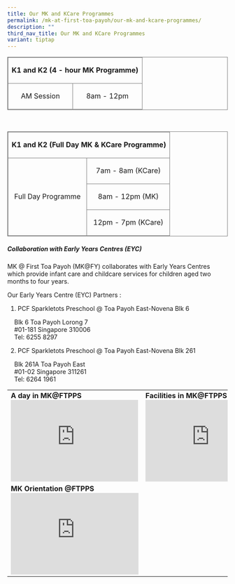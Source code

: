 ```yaml
---
title: Our MK and KCare Programmes
permalink: /mk-at-first-toa-payoh/our-mk-and-kcare-programmes/
description: ""
third_nav_title: Our MK and KCare Programmes
variant: tiptap
---
```

<table style="border: 1px solid grey">
	<tbody><tr>
		<td colspan="2" style="border: 1px solid grey"> <p align="center"> <b>  K1 and K2 (4 - hour MK Programme)</b></p></td>
	</tr>
	<tr>
		<td style="border: 1px solid grey"><p align="center"> AM Session </p></td>
		<td style="border: 1px solid grey"><p align="center"> 8am - 12pm </p></td>
	</tr>
</tbody></table>

<br>

<table style="border: 1px solid grey">
	<tbody><tr>
		<td colspan="2" style="border: 1px solid grey"> <p align="center"> <b> K1 and K2 (Full Day MK &amp; KCare Programme)</b></p></td>
	</tr>
	<tr>
		<td rowspan="3" style="border: 1px solid grey">
			<p align="center">Full Day Programme </p>
		</td>
		<td style="border: 1px solid grey"><p align="center"> 7am - 8am (KCare) </p></td>
	</tr>
	<tr>
		<td style="border: 1px solid grey"><p align="center"> 8am - 12pm (MK) </p></td>
	</tr>
	<tr>
		<td style="border: 1px solid grey"><p align="center"> 12pm - 7pm (KCare) </p></td>
	</tr>
</tbody></table>

##### Collaboration with Early Years Centres (EYC)

MK @ First Toa Payoh (MK@FY) collaborates with Early Years Centres which provide infant care and childcare services for children aged two months to four years.

Our Early Years Centre (EYC) Partners :

1.  PCF Sparkletots Preschool @ Toa Payoh East-Novena Blk 6

&nbsp; &nbsp; Blk 6 Toa Payoh Lorong 7  
&nbsp; &nbsp; #01-181 Singapore 310006  
&nbsp; &nbsp; Tel: 6255 8297  
  
2. PCF Sparkletots Preschool @ Toa Payoh East-Novena Blk 261  

&nbsp; &nbsp; Blk 261A Toa Payoh East  
&nbsp; &nbsp; #01-02 Singapore 311261  
&nbsp; &nbsp; Tel: 6264 1961

<table>
	<tbody><tr>
		<td>
			<b>A day in MK@FTPPS</b>
			<br>
			<iframe width="291" height="186" src="https://www.youtube.com/embed/7FNjnnpIQLI" title="A day in MK @ First Toa Payoh Primary" frameborder="0" allow="accelerometer; autoplay; clipboard-write; encrypted-media; gyroscope; picture-in-picture" allowfullscreen=""></iframe>
		</td>
		<td>
			<b>Facilities in MK@FTPPS&nbsp;</b>
			<br>
			<iframe width="292" height="186" src="https://www.youtube.com/embed/MZUkEulnACI" title="Facilities in MK@First Toa Payoh Primary" frameborder="0" allow="accelerometer; autoplay; clipboard-write; encrypted-media; gyroscope; picture-in-picture" allowfullscreen=""></iframe>
		</td>
	</tr>
	<tr>
		<td>
			<b>MK Orientation @FTPPS&nbsp;</b>
			<br>
			<iframe width="292" height="186" src="https://www.youtube.com/embed/v3NP66_ELlo" title="MK Orientation Day @ First Toa Payoh Primary" frameborder="0" allow="accelerometer; autoplay; clipboard-write; encrypted-media; gyroscope; picture-in-picture" allowfullscreen=""></iframe>
		</td>
	</tr>
	</tbody></table>